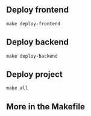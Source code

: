 ## Deploy frontend
```
make deploy-frontend
```


## Deploy backend
```
make deploy-backend
```


## Deploy project
```
make all
```


## More in the Makefile
